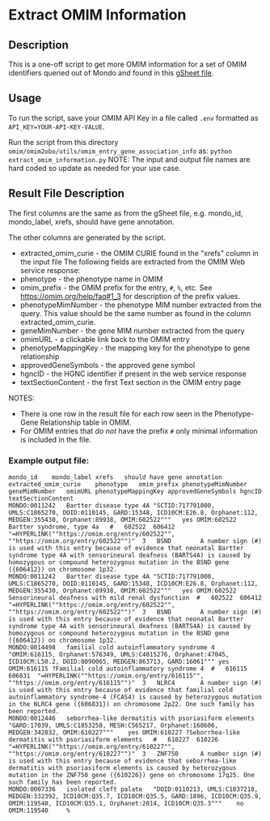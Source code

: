 # Extract OMIM Information

## Description
This is a one-off script to get more OMIM information for a set of OMIM identifiers queried out of Mondo and found in this [gSheet file](https://docs.google.com/spreadsheets/d/1tpDfHCembTPFos0omGQzA5RBnEx0fcRawB5rGiQdsc4/edit?gid=0#gid=0).

## Usage
To run the script, save your OMIM API Key in a file called `.env` formatted as `API_KEY=YOUR-API-KEY-VALUE`.

Run the script from this directory `omim/omim2obo/utils/omim_entry_gene_association_info` as:
`python extract_omim_information.py` 
NOTE: The input and output file names are hard coded so update as needed for your use case.

## Result File Description
The first columns are the same as from the gSheet file, e.g. mondo_id, mondo_label, xrefs, should have gene annotation.

The other columns are generated by the script.
- extracted_omim_curie - the OMIM CURIE found in the "xrefs" column in the input file
The following fields are extracted from the OMIM Web service response:
- phenotype - the phenotype name in OMIM
- omim_prefix - the OMIM prefix for the entry, `#`, `%`, etc. See https://omim.org/help/faq#1_3 for description of the prefix values.
- phenotypeMimNumber - the phenotype MIM number extracted from the query. This value should be the same number as found in the column extracted_omim_curie.
- geneMimNumber - the gene MIM number extracted from the query
- omimURL - a clickable link back to the OMIM entry
- phenotypeMappingKey - the mapping key for the phenotype to gene relationship
- approvedGeneSymbols - the approved gene symbol
- hgncID - the HGNC identifier if present in the web service response
- textSectionContent - the first Text section in the OMIM entry page

NOTES: 
- There is one row in the result file for each row seen in the Phenotype-Gene Relationship table in OMIM. 
- For OMIM entries that _do not_ have the prefix `#` only minimal information is included in the file. 

### Example output file:
```
mondo_id	mondo_label	xrefs	should have gene annotation	extracted_omim_curie	phenotype	omim_prefix	phenotypeMimNumber	geneMimNumber	omimURL	phenotypeMappingKey	approvedGeneSymbols	hgncID	textSectionContent
MONDO:0011242	Bartter disease type 4A	"SCTID:717791000, UMLS:C1865270, DOID:0110145, GARD:15348, ICD10CM:E26.8, Orphanet:112, MEDGEN:355430, Orphanet:89938, OMIM:602522"""	yes	OMIM:602522	Bartter syndrome, type 4a	#	602522	606412	"=HYPERLINK(""https://omim.org/entry/602522"", ""https://omim.org/entry/602522"")"	3	BSND		A number sign (#) is used with this entry because of evidence that neonatal Bartter syndrome type 4A with sensorineural deafness (BARTS4A) is caused by homozygous or compound heterozygous mutation in the BSND gene ({606412}) on chromosome 1p32.
MONDO:0011242	Bartter disease type 4A	"SCTID:717791000, UMLS:C1865270, DOID:0110145, GARD:15348, ICD10CM:E26.8, Orphanet:112, MEDGEN:355430, Orphanet:89938, OMIM:602522"""	yes	OMIM:602522	Sensorineural deafness with mild renal dysfunction	#	602522	606412	"=HYPERLINK(""https://omim.org/entry/602522"", ""https://omim.org/entry/602522"")"	3	BSND		A number sign (#) is used with this entry because of evidence that neonatal Bartter syndrome type 4A with sensorineural deafness (BARTS4A) is caused by homozygous or compound heterozygous mutation in the BSND gene ({606412}) on chromosome 1p32.
MONDO:0014498	familial cold autoinflammatory syndrome 4	"OMIM:616115, Orphanet:576349, UMLS:C4015276, Orphanet:47045, ICD10CM:L50.2, DOID:0090065, MEDGEN:863713, GARD:16061"""	yes	OMIM:616115	?Familial cold autoinflammatory syndrome 4	#	616115	606831	"=HYPERLINK(""https://omim.org/entry/616115"", ""https://omim.org/entry/616115"")"	3	NLRC4		A number sign (#) is used with this entry because of evidence that familial cold autoinflammatory syndrome-4 (FCAS4) is caused by heterozygous mutation in the NLRC4 gene ({606831}) on chromosome 2p22. One such family has been reported.
MONDO:0012446	seborrhea-like dermatitis with psoriasiform elements	"GARD:17039, UMLS:C1853258, MESH:C565217, Orphanet:168606, MEDGEN:342832, OMIM:610227"""	yes	OMIM:610227	?Seborrhea-like dermatitis with psoriasiform elements	#	610227	610226	"=HYPERLINK(""https://omim.org/entry/610227"", ""https://omim.org/entry/610227"")"	3	ZNF750		A number sign (#) is used with this entry because of evidence that seborrhea-like dermatitis with psoriasiform elements is caused by heterozygous mutation in the ZNF750 gene ({610226}) gene on chromosome 17q25. One such family has been reported.
MONDO:0007336	isolated cleft palate	"DOID:0110213, UMLS:C1837218, MEDGEN:332392, ICD10CM:Q35.7, ICD10CM:Q35.5, GARD:1896, ICD10CM:Q35.9, OMIM:119540, ICD10CM:Q35.1, Orphanet:2014, ICD10CM:Q35.3"""	no	OMIM:119540		%							
```
